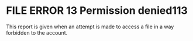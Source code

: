 




<h1 class="heading"><span class="name">FILE ERROR 13 Permission denied</span><span class="command">113</span></h1>

This report is given when an attempt is made to access a file in a way forbidden to the account.



